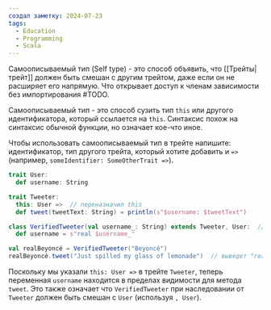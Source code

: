 ```yaml
---
создал заметку: 2024-07-23
tags:
  - Education
  - Programming
  - Scala
---
```

Самоописываемый тип (Self type) - это способ объявить, что [[Трейты|трейт]] должен быть смешан с другим трейтом, даже если он не расширяет его напрямую. Что открывает доступ к членам зависимости без импортирования #TODO.

Самоописываемый тип - это способ сузить тип `this` или другого идентификатора, который ссылается на `this`. Синтаксис похож на синтаксис обычной функции, но означает кое-что иное.

Чтобы использовать самоописываемый тип в трейте напишите: идентификатор, тип другого трейта, который хотите добавить и `=>` (например, `someIdentifier: SomeOtherTrait =>`).
```scala
trait User:
  def username: String

trait Tweeter:
  this: User =>  // переназначил this
  def tweet(tweetText: String) = println(s"$username: $tweetText")

class VerifiedTweeter(val username_: String) extends Tweeter, User:  // Мы добавили User потому этого требует Tweeter
  def username = s"real $username_"

val realBeyoncé = VerifiedTweeter("Beyoncé")
realBeyoncé.tweet("Just spilled my glass of lemonade")  // выведет "real Beyoncé: Just spilled my glass of lemonade"
```
Поскольку мы указали `this: User =>` в трейте `Tweeter`, теперь переменная `username` находится в пределах видимости для метода `tweet`. Это также означает что `VerifiedTweeter` при наследовании от `Tweeter` должен быть смешан с `User` (используя `, User`).
